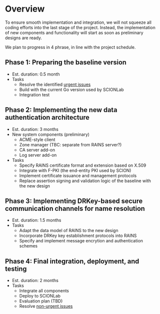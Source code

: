 # Overview

To ensure smooth implementation and integration, we will not squeeze all coding efforts into the last stage of the project. Instead, the implementation of new components and functionality will start as soon as preliminary designs are ready.

We plan to progress in 4 phrase, in line with the project schedule.

## Phase 1: Preparing the baseline version

- Est. duration: 0.5 month
- Tasks
  - Resolve the identified [urgent issues](./issue_tracking.md)
  - Build with the current Go version used by SCIONLab
  - Integration test

## Phase 2: Implementing the new data authentication architecture

- Est. duration: 3 months
- New system components (preliminary)
  - ACME-style client
  - Zone manager (TBC: separate from RAINS server?)
  - CA server add-on
  - Log server add-on
- Tasks
  - Specify RAINS certificate format and extension based on X.509
  - Integrate with F-PKI (the end-entity PKI used by SCION)
  - Implement certificate issuance and management protocols
  - Replace assertion signing and validation logic of the baseline with the new design

## Phase 3: Implementing DRKey-based secure communication channels for name resolution

- Est. duration: 1.5 months
- Tasks
  - Adapt the data model of RAINS to the new design
  - Incorporate DRKey key establishment protocols into RAINS 
  - Specify and implement message encrytion and authentication schemes

## Phase 4: Final integration, deployment, and testing

- Est. duration: 2 months
- Tasks
  - Integrate all components
  - Deploy to SCIONLab
  - Evaluation plan (TBD)
  - Resolve [non-urgent issues](./issue_tracking.md)
